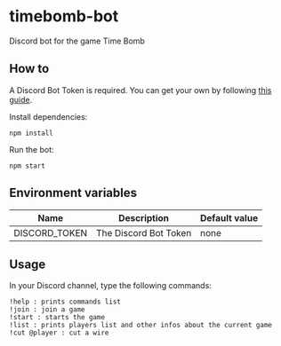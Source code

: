 # timebomb-bot

Discord bot for the game Time Bomb

## How to

A Discord Bot Token is required.
You can get your own by following [this guide](https://github.com/reactiflux/discord-irc/wiki/Creating-a-discord-bot-&-getting-a-token).

Install dependencies:

`npm install`

Run the bot:

`npm start`

## Environment variables

| Name          | Description           | Default value |
| ------------- | --------------------- | ------------- |
| DISCORD_TOKEN | The Discord Bot Token | none          |

## Usage

In your Discord channel, type the following commands:

```
!help : prints commands list
!join : join a game
!start : starts the game
!list : prints players list and other infos about the current game
!cut @player : cut a wire
```
